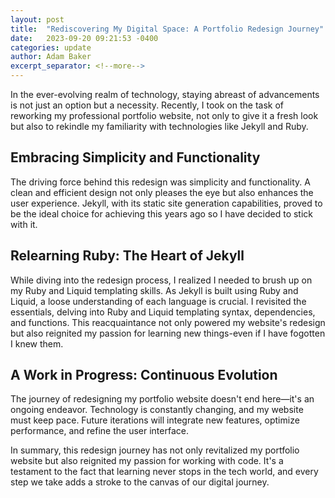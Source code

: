 ```yaml
---
layout: post
title:  "Rediscovering My Digital Space: A Portfolio Redesign Journey"
date:   2023-09-20 09:21:53 -0400
categories: update
author: Adam Baker
excerpt_separator: <!--more-->
---
```


In the ever-evolving realm of technology, staying abreast of advancements is not just an option but a necessity. <!--more--> Recently, I took on the task of reworking my professional portfolio website, not only to give it a fresh look but also to rekindle my familiarity with technologies like Jekyll and Ruby.

## Embracing Simplicity and Functionality
The driving force behind this redesign was simplicity and functionality. A clean and efficient design not only pleases the eye but also enhances the user experience. Jekyll, with its static site generation capabilities, proved to be the ideal choice for achieving this years ago so I have decided to stick with it.

## Relearning Ruby: The Heart of Jekyll
While diving into the redesign process, I realized I needed to brush up on my Ruby and Liquid templating skills. As Jekyll is built using Ruby and Liquid, a loose understanding of each language is crucial. I revisited the essentials, delving into Ruby and Liquid templating syntax, dependencies, and functions. This reacquaintance not only powered my website's redesign but also reignited my passion for learning new things-even if I have fogotten I knew them.

## A Work in Progress: Continuous Evolution
The journey of redesigning my portfolio website doesn't end here—it's an ongoing endeavor. Technology is constantly changing, and my website must keep pace. Future iterations will integrate new features, optimize performance, and refine the user interface.

In summary, this redesign journey has not only revitalized my portfolio website but also reignited my passion for working with code. It's a testament to the fact that learning never stops in the tech world, and every step we take adds a stroke to the canvas of our digital journey.